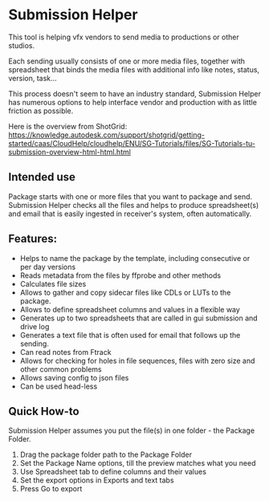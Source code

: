 # Submission Helper

This tool is helping vfx vendors to send media to productions or other studios.

Each sending usually consists of one or more media files, together with spreadsheet that binds the media files with additional info like notes, status, version, task...

This process doesn't seem to have an industry standard, Submission Helper has numerous options to help interface vendor and production with as little friction as possible.

Here is the overview from ShotGrid:
https://knowledge.autodesk.com/support/shotgrid/getting-started/caas/CloudHelp/cloudhelp/ENU/SG-Tutorials/files/SG-Tutorials-tu-submission-overview-html-html.html

## Intended use
Package starts with one or more files that you want to package and send. Submission Helper checks all the files and helps to produce spreadsheet(s) and email that is easily ingested in receiver's system, often automatically.

## Features:
* Helps to name the package by the template, including consecutive or per day versions
* Reads metadata from the files by ffprobe and other methods
* Calculates file sizes
* Allows to gather and copy sidecar files like CDLs or LUTs to the package.
* Allows to define spreadsheet columns and values in a flexible way
* Generates up to two spreadsheets that are called in gui submission and drive log
* Generates a text file that is often used for email that follows up the sending.
* Can read notes from Ftrack
* Allows for checking for holes in file sequences, files with zero size and other common problems
* Allows saving config to json files
* Can be used head-less 

## Quick How-to
Submission Helper assumes you put the file(s) in one folder - the Package Folder.

1. Drag the package folder path to the Package Folder
2. Set the Package Name options, till the preview matches what you need
3. Use Spreadsheet tab to define columns and their values
4. Set the export options in Exports and text tabs
5. Press Go to export